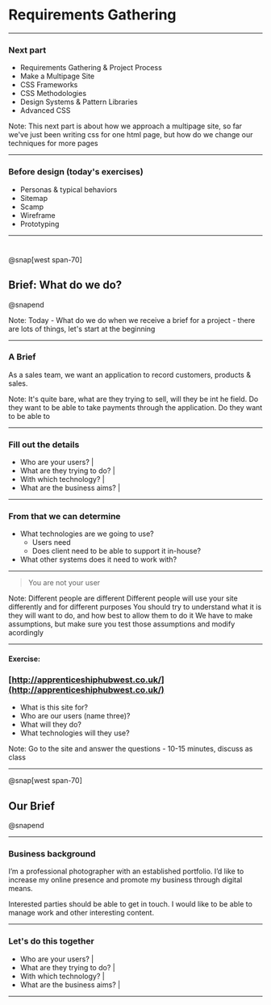 # Requirements Gathering
---

### Next part

- Requirements Gathering & Project Process
- Make a Multipage Site
- CSS Frameworks
- CSS Methodologies
- Design Systems & Pattern Libraries
- Advanced CSS

Note: This next part is about how we approach a multipage site, so far we've just been writing css for one html page, but how do we change our techniques for more pages


---

### Before design (today's exercises)

- Personas & typical behaviors
- Sitemap
- Scamp
- Wireframe
- Prototyping

---

#
@snap[west span-70]
## Brief: What do we do?
@snapend

Note:
Today - What do we do when we receive a brief for a project - there are lots of things, let's start at the beginning

---

### A Brief

As a sales team, we want an application to record customers, products & sales.

Note:
It's quite bare, what are they trying to sell, will they be int he field. Do they want to be able to take payments through the application. Do they want to be able to

---

### Fill out the details

- Who are your users? |
- What are they trying to do? |
- With which technology? |
- What are the business aims? |

---

### From that we can determine

- What technologies are we going to use?
	- Users need
	- Does client need to be able to support it in-house?
- What other systems does it need to work with?

---
>You are not your user

Note:
Different people are different
Different people will use your site differently and for different purposes
You should try to understand what it is they will want to do, and how best to allow them to do it
We have to make assumptions, but make sure you test those assumptions and modify acordingly

---

#### Exercise:

### [http://apprenticeshiphubwest.co.uk/](http://apprenticeshiphubwest.co.uk/)

- What is this site for?
- Who are our users (name three)?
- What will they do?
- What technologies will they use?

Note:
Go to the site and answer the questions - 10-15 minutes, discuss as class

---
@snap[west span-70]
## Our Brief
@snapend

---

### Business background

I’m a professional photographer with an established portfolio. I’d like to increase my online presence and promote my business through digital means.

Interested parties should be able to get in touch. I would like to be able to manage work and other interesting content.

---

### Let's do this together

- Who are your users? |
- What are they trying to do? |
- With which technology? |
- What are the business aims? |

---

